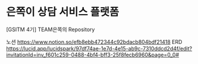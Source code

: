 # 은쪽이 상담 서비스 플랫폼


[GSITM 4기] TEAM은쪽의 Repository

노션 https://www.notion.so/efb8ebb472344c92bdacb804bdf21418
ERD https://lucid.app/lucidspark/97df74ae-1e7d-4e15-ab9c-7310ddcd2d4f/edit?invitationId=inv_f601c259-0488-4bf4-bff3-25f8fecb6960&page=0_0#
